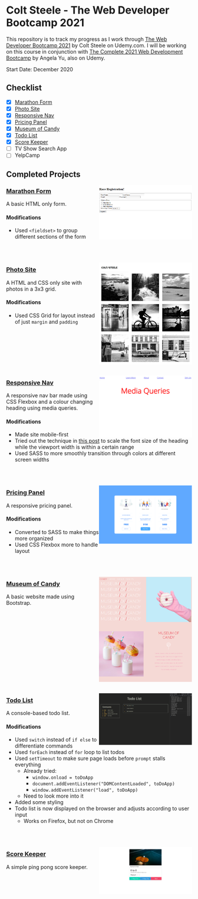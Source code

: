 # Colt Steele - The Web Developer Bootcamp 2021

This repository is to track my progress as I work through [The Web Developer Bootcamp 2021](https://www.udemy.com/course/the-web-developer-bootcamp/) by Colt Steele on Udemy.com. I will be working on this course in conjunction with [The Complete 2021 Web Development Bootcamp](https://www.udemy.com/course/the-complete-web-development-bootcamp/) by Angela Yu, also on Udemy.

Start Date: December 2020

## Checklist

- [x] [Marathon Form](#marathon-form)
- [x] [Photo Site](#photo-site)
- [x] [Responsive Nav](#responsive-nav)
- [x] [Pricing Panel](#pricing-panel)
- [x] [Museum of Candy](#museum-of-candy)
- [x] [Todo List](#todo-list)
- [x] [Score Keeper](#score-keeper)
- [ ] TV Show Search App
- [ ] YelpCamp

## Completed Projects


<img align="right" width="50%" src="images/01-marathon-form-screenshot.png" alt="Screenshot of Marathon Form"/>

### [Marathon Form](https://mmanogaran.github.io/web-dev-colt-steele/01-marathon-form/index.html)

A basic HTML only form.
#### Modifications
- Used `<fieldset>` to group different sections of the form

<br clear="right"/><br>

<img align="right" width="50%" src="images/02-photo-site-screenshot.png" alt="Screenshot of Photo Site"/>

### [Photo Site](https://mmanogaran.github.io/web-dev-colt-steele/02-photo-site/index.html)


A HTML and CSS only site with photos in a 3x3 grid.
#### Modifications
- Used CSS Grid for layout instead of just `margin` and `padding`

<br clear="right"/><br>

<img align="right" width="50%" src="images/03-responsive-nav-screenshot.png" alt="Screenshot of Responsive Nav" />

### [Responsive Nav](https://mmanogaran.github.io/web-dev-colt-steele/03-responsive-nav/index.html)

A responsive nav bar made using CSS Flexbox and a colour changing heading using media queries.

#### Modifications
- Made site mobile-first
- Tried out the technique in [this post](https://www.madebymike.com.au/writing/precise-control-responsive-typography/) to scale the font size of the heading while the viewport width is within a certain range
- Used SASS to more smoothly transition through colors at different screen widths

<br clear="right"/><br>

<img align="right"  width="50%" src="images/04-pricing-panel-screenshot.png" alt="Screenshot of Pricing Panel" />

### [Pricing Panel](https://mmanogaran.github.io/web-dev-colt-steele/04-pricing-panel/index.html)

A responsive pricing panel.

#### Modifications
- Converted to SASS to make things more organized
- Used CSS Flexbox more to handle layout

<br clear="right"/><br>


<img align="right"  width="50%" src="images/05-museum-of-candy-screenshot.png" alt="Screenshot of Museum of Candy" />

### [Museum of Candy](https://mmanogaran.github.io/web-dev-colt-steele/05-museum-of-candy/index.html)

A basic website made using Bootstrap.

<br clear="right"/><br>

<img align="right"  width="50%" src="images/06-todo-list-screenshot.png" alt="Screenshot of Todo List" />

### [Todo List](https://mmanogaran.github.io/web-dev-colt-steele/06-todo-list/index.html)

A console-based todo list.

#### Modifications
- Used `switch` instead of `if else` to differentiate commands
- Used `forEach` instead of `for` loop to list todos
- Used `setTimeout` to make sure page loads before `prompt` stalls everything
  - Already tried:
    - `window.onload = toDoApp`
    - `document.addEventListener("DOMContentLoaded", toDoApp)`
    - `window.addEventListener("load", toDoApp)`
  - Need to look more into it
- Added some styling
- Todo list is now displayed on the browser and adjusts according to user input
  - Works on Firefox, but not on Chrome

<br clear="right"/><br>

<img align="right"  width="50%" src="images/07-score-keeper-screenshot.png" alt="Screenshot of Score Keeper" />

### [Score Keeper](https://mmanogaran.github.io/web-dev-colt-steele/07-score-keeper/index.html)

A simple ping pong score keeper.

<br clear="right"/><br>
